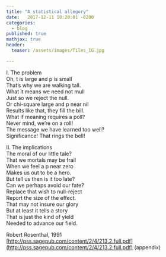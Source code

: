```yaml
---
title: "A statistical allegory"
date:   2017-12-11 10:20:01 -0200
categories:
  - blog
published: true
mathjax: true
header:
  teaser: /assets/images/Tiles_IG.jpg

---
```


I. The problem<br>
Oh, t is large and p is small<br>
That’s why we are walking tall.<br>
What it means we need not mull<br>
Just so we reject the null.<br>
Or chi-square large and p near nil<br>
Results like that, they fill the bill.<br>
What if meaning requires a poll?<br>
Never mind, we’re on a roll!<br>
The message we have learned too well?<br>
Significance! That rings the bell!<br>

II. The implications<br>
The moral of our little tale?<br>
That we mortals may be frail<br>
When we feel a p near zero<br>
Makes us out to be a hero.<br>
But tell us then is it too late?<br>
Can we perhaps avoid our fate?<br>
Replace that wish to null-reject<br>
Report the size of the effect.<br>
That may not insure our glory<br>
But at least it tells a story<br>
That is just the kind of yield<br>
Needed to advance our field.<br>

Robert Rosenthal, 1991<br>
[http://pss.sagepub.com/content/2/4/213.2.full.pdf](http://pss.sagepub.com/content/2/4/213.2.full.pdf) (appendix)
